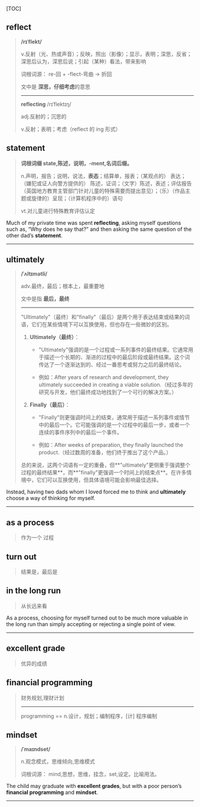 [TOC]

## reflect

> **/rɪˈflekt/**
>
> v.反射（光、热或声音）；反映，照出（影像）；显示，表明；深思，反省；深思后认为，深思后说；引起（某种）看法，带来影响
>
> 词根词源：  re-回 + -flect-弯曲 → 折回
>
> 文中是 **深思，仔细考虑**的意思
>
> ---
>
> **reflecting** /rɪˈflektɪŋ/
>
> adj.反射的；沉思的
>
> v.反射；表明；考虑（reflect 的 ing 形式）

## statement

> **词根词缀  state,陈述，说明，-ment,名词后缀。**
>
> n.声明，报告；说明，说法，**表态**；结算单，报表；（某观点的） 表达；（嫌犯或证人向警方提供的） 陈述，证词；（文字）陈述，表述；评估报告（英国地方教育主管部门针对儿童的特殊需要而提出意见）；（乐）（作品主题或旋律的）呈现；（计算机程序中的）语句
>
> vt.对儿童进行特殊教育评估认定

Much of my private time was spent **reflecting**, asking myself questions such as, “Why does he say that?” and then asking the same question of the other dad’s **statement**.

---

## ultimately

> **/ˈʌltɪmətli/**
>
> adv.最终，最后；根本上，最重要地
>
> 文中是指 **最后，最终**
>
> ---
>
> "Ultimately"（最终）和"finally"（最后）是两个用于表达结束或结果的词语，它们在某些情境下可以互换使用，但也存在一些微妙的区别。
>
> 1. **Ultimately（最终）**：
>    - "Ultimately"强调的是一个过程或一系列事件的最终结果。它通常用于描述一个长期的、渐进的过程中的最后阶段或最终结果。这个词传达了一个逐渐达到的、经过一番思考或努力之后的最终结论。
>
>    - 例如：After years of research and development, they ultimately succeeded in creating a viable solution.（经过多年的研究与开发，他们最终成功地找到了一个可行的解决方案。）
>
> 2. **Finally（最后）**：
>    - "Finally"则更强调时间上的结束，通常用于描述一系列事件或情节中的最后一个。它可能强调的是一个过程中的最后一步，或者一个连续的事件序列中的最后一个事件。
>
>    - 例如：After weeks of preparation, they finally launched the product.（经过数周的准备，他们终于推出了这个产品。）
>
> 总的来说，这两个词语有一定的重叠，但**"ultimately"更侧重于强调整个过程的最终结果**，而**"finally"更强调一个时间上的结束点**。在许多情境中，它们可以互换使用，但具体语境可能会影响最佳选择。

Instead, having two dads whom I loved forced me to think and **ultimately** choose a way of thinking for myself. 

---

## as a process

> 作为一个 过程

## turn out

> 结果是，最后是

## in the long run 

> 从长远来看

As a process, choosing for myself turned out to be much more valuable in the long run than simply accepting or rejecting a single point of view.

---

## excellent grade

> 优异的成绩

## financial programming

> 财务规划,理财计划
>
> ---
>
> programming  ==  n.设计，规划；编制程序，[计] 程序编制

## mindset

> **/ˈmaɪndset/**
>
> n.观念模式，思维倾向,思维模式
>
> 词根词源： mind,思想，思维，挂念，set,设定。比喻用法。

The child may graduate with **excellent grades**, but with a poor person’s **financial programming** and **mindset**.

---

## 